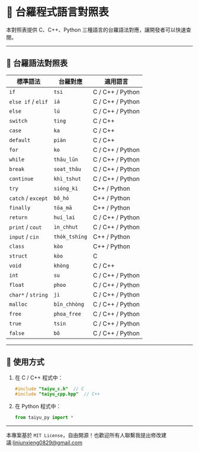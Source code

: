 # 📜 台羅程式語言對照表

本對照表提供 C、C++、Python 三種語言的台羅語法對應，讓開發者可以快速查閱。

---

## 📝 **台羅語法對照表**

| **標準語法** | **台羅對應** | **適用語言** |
|-------------|-------------|--------------|
| `if`        | `tsi`       | C / C++ / Python |
| `else if` / `elif` | `iá`   | C / C++ / Python |
| `else`      | `lú`       | C / C++ / Python |
| `switch`    | `ting`     | C / C++ |
| `case`      | `ka`       | C / C++ |
| `default`   | `piàn`     | C / C++ |
| `for`       | `ko`       | C / C++ / Python |
| `while`     | `thâu_lūn` | C / C++ / Python |
| `break`     | `soat_thâu`| C / C++ / Python |
| `continue`  | `khì_tshut` | C / C++ / Python |
| `try`       | `sióng_kì` | C++ / Python |
| `catch` / `except` | `bô_hó` | C++ / Python |
| `finally`   | `tōa_mā`   | C++ / Python |
| `return`    | `huí_lai`  | C / C++ / Python |
| `print` / `cout` | `ìn_chhut` | C / C++ / Python |
| `input` / `cin` | `tho̍k_tshíng` | C++ / Python |
| `class`     | `kòo`      | C++ / Python |
| `struct`    | `kòo`      | C |
| `void`      | `khòng`    | C / C++ |
| `int`       | `su`       | C / C++ / Python |
| `float`     | `phoo`     | C / C++ / Python |
| `char*` / `string` | `ji` | C / C++ / Python |
| `malloc`    | `bīn_chhòng` | C / C++ / Python |
| `free`      | `phoa_free` | C / C++ / Python |
| `true`      | `tsin`     | C / C++ / Python |
| `false`     | `bô`       | C / C++ / Python |

---

## 📜 **使用方式**
1. 在 C / C++ 程式中：
   ```c
   #include "taiyu_c.h"  // C
   #include "taiyu_cpp.hpp"  // C++
   ```

2. 在 Python 程式中：
   ```python
   from taiyu_py import *
   ```

---

本專案基於 `MIT License`，自由開源！也歡迎所有人聯繫我提出修改建議:linjunxieng0829@gmail.com


